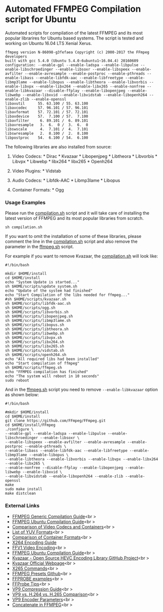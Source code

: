 # Automated FFMPEG Compilation script for Ubuntu

Automated scripts for compilation of the latest FFMPEG and its most popular librarires for Ubuntu based systems. The script is tested and working on Ubuntu 16.04 LTS Xenial Xerus.

```
ffmpeg version N-86098-g3fefaea Copyright (c) 2000-2017 the FFmpeg developers
built with gcc 5.4.0 (Ubuntu 5.4.0-6ubuntu1~16.04.4) 20160609
configuration: --enable-gpl --enable-ladspa --enable-libpulse --enable-libschroedinger --enable-libsoxr --enable-libspeex --enable-avfilter --enable-avresample --enable-postproc --enable-pthreads --enable-libass --enable-libfdk-aac --enable-libfreetype --enable-libmp3lame --enable-libopus --enable-libtheora --enable-libvorbis --enable-libvpx --enable-libx264 --enable-libx265 --enable-nonfree --enable-libkvazaar --disable-ffplay --enable-libopenjpeg --enable-libwebp --enable-libxvid --enable-libvidstab --enable-libopenh264 --enable-zlib --enable-openssl
libavutil      55. 63.100 / 55. 63.100
libavcodec     57. 96.101 / 57. 96.101
libavformat    57. 72.101 / 57. 72.101
libavdevice    57.  7.100 / 57.  7.100
libavfilter     6. 89.101 /  6. 89.101
libavresample   3.  6.  0 /  3.  6.  0
libswscale      4.  7.101 /  4.  7.101
libswresample   2.  8.100 /  2.  8.100
libpostproc    54.  6.100 / 54.  6.100
```

The following libraries are also installed from source:
1. Video Codecs:
        * Dirac
        * Kvazaar
        * Libopenjpeg
        * Libtheora
        * Libvorbis
        * Libvpx
        * Libwebp
        * libx264
        * libx265
        * Openh264

2. Video Plugins:
        * Vidstab

3. Audio Codecs:
        * Libfdk-AAC
        * Libmp3lame
        * Libopus

4. Container Formats:
        * Ogg


### Usage Examples

Please run the [compilation.sh](https://github.com/stoyanovgeorge/ffmpeg/blob/master/compilation.sh "compilation.sh") script and it will take care of installing the latest version of FFMPEG and its most popular libraries from scratch. 

```
sh compilation.sh
```
If you want to omit the installation of some of these libraries, please comment the line in the [compilation.sh](https://github.com/stoyanovgeorge/ffmpeg/blob/master/compilation.sh "compilation.sh") script and also remove the parameter in the [ffmpeg.sh](https://github.com/stoyanovgeorge/ffmpeg/blob/master/scripts/ffmpeg.sh "ffmpeg.sh") script. 

For example if you want to remove Kvazaar, the [compilation.sh](https://github.com/stoyanovgeorge/ffmpeg/blob/master/compilation.sh "compilation.sh") will look like: 
```
#!/bin/bash

mkdir $HOME/install
cd $HOME/install
echo "System Update is started..."
sh $HOME/scripts/update_system.sh
echo "Update of the system had finished"
echo "Start Compilation of the libs needed for ffmpeg..."
#sh $HOME/scripts/kvazaar.sh
sh $HOME/scripts/libfdk-aac.sh
sh $HOME/scripts/ogg.sh
sh $HOME/scripts/libvorbis.sh
sh $HOME/scripts/libopenjpeg.sh 
sh $HOME/scripts/libmp3lame.sh
sh $HOME/scripts/libopus.sh
sh $HOME/scripts/libtheora.sh
sh $HOME/scripts/libwebp.sh
sh $HOME/scripts/libvpx.sh
sh $HOME/scripts/libx264.sh
sh $HOME/scripts/libx265.sh
sh $HOME/scripts/vidstab.sh
sh $HOME/scripts/openh264.sh
echo "All required libs had been installed"
echo "Start compilation of ffmpeg"
sh $HOME/scripts/ffmpeg.sh
echo "FFMPEG compilation has finished"
echo "The system will reboot in 10 seconds"
sudo reboot
```

And in the [ffmpeg.sh](https://github.com/stoyanovgeorge/ffmpeg/blob/master/scripts/ffmpeg.sh "ffmpeg.sh") script you need to remove `--enable-libkvazaar` option as shown below:
```
#!/bin/bash

#mkdir $HOME/install
cd $HOME/install
git clone https://github.com/FFmpeg/FFmpeg.git
cd $HOME/install/FFmpeg
./configure \
--enable-gpl --enable-ladspa --enable-libpulse --enable-libschroedinger --enable-libsoxr \
--enable-libspeex --enable-avfilter --enable-avresample --enable-postproc --enable-pthreads \
--enable-libass --enable-libfdk-aac --enable-libfreetype --enable-libmp3lame --enable-libopus \
--enable-libtheora --enable-libvorbis --enable-libvpx --enable-libx264 --enable-libx265 \
--enable-nonfree --disable-ffplay --enable-libopenjpeg --enable-libwebp --enable-libxvid \
--enable-libvidstab --enable-libopenh264 --enable-zlib --enable-openssl
make
sudo make install
make distclean
```

### External Links

* [FFMPEG Generic Compilation Guide](https://trac.ffmpeg.org/wiki/CompilationGuide/Generic "FFMPEG Generic Compilation Guide")<br \>
* [FFMPEG Ubuntu Compilation Guide](https://trac.ffmpeg.org/wiki/CompilationGuide/Ubuntu "FFMPEG Ubuntu Compilation Guide")<br \>
* [Comparison of Video Codecs and Containers](http://download.das-werkstatt.com/pb/mthk/info/video/comparison_video_codecs_containers.html "Video Codecs Comparison")<br \>
* [List of YUV Formats](http://www.fourcc.org/yuv.php "List of YUV Formats")<br \>
* [Comparison of Container Formats](http://www.digitizationguidelines.gov/guidelines/video_reformatting_compare.html "Comparison of Container Formats")<br \>
* [X264 Encoding Guide](https://trac.ffmpeg.org/wiki/Encode/H.264 "X264 Encoding Guide")
* [FFV1 Video Encoding](https://trac.ffmpeg.org/wiki/Encode/FFV1 "FFV1 Video Encoding")<br \>
* [FFMPEG Ubuntu Compilation Guide](https://trac.ffmpeg.org/wiki/CompilationGuide/Ubuntu "FFMPEG Ubuntu Compilation Guide")<br \>
* [Kvazaar - Open Source HEVC Encoding Library GitHub Project](https://github.com/ultravideo/kvazaar "Kvazaar GitHub")<br \>
* [Kvazaar Official Webpage](http://ultravideo.cs.tut.fi/#encoder "Kvazaar Official Webpage")<br \>
* [X265 Commands](http://x265.readthedocs.io/en/default/cli.html "X265 Encoding Guide")<br \>
* [FFMPEG Presets Github](https://github.com/joeyblake/FFmpeg-Presets "FFMPEG Precompiled Presets")<br \>
* [FFPROBE examples](http://www.bugcodemaster.com/article/use-ffprobe-obtain-information-video-files "FFPROBE examples")<br \>
* [FFProbe Tips](https://trac.ffmpeg.org/wiki/FFprobeTips "FFProbe Tips")<br \>
* [VP9 Compression Guide](https://sites.google.com/a/webmproject.org/wiki/ffmpeg/vp9-encoding-guide "VP9 Compression Guide")<br \>
* [VP9 vs. H.264 vs. H.265 Comparison](https://blogs.gnome.org/rbultje/2015/09/28/vp9-encodingdecoding-performance-vs-hevch-264/ "VP9 vs. H.264 vs. H.265")<br \>
* [VP9 Encoder Parameters](https://www.webmproject.org/docs/encoder-parameters/ "VP9 Encoder Parameters")<br \>
* [Concatenate in FFMPEG](https://trac.ffmpeg.org/wiki/Concatenate "Concatenate in FFMPEG")<br \>
